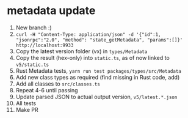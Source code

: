# metadata update

1. New branch :)
2. `curl -H "Content-Type: application/json" -d '{"id":1, "jsonrpc":"2.0", "method": "state_getMetadata", "params":[]}' http://localhost:9933`
3. Copy the latest version folder (vx) in `types/Metadata` 
3. Copy the result (hex-only) into `static.ts`, as of now linked to `v5/static.ts`
4. Rust Metadata tests, `yarn run test packages/types/src/Metadata`
5. Add new class types as required (find missing in Rust code, add)
6. Add all classes to `src/classes.ts`
7. Repeat 4-6 until passing
8. Update parsed JSON to actual output version, `v5/latest.*.json`
9. All tests
10. Make PR
